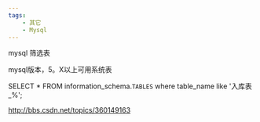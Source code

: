 ```yaml
---
tags:
    - 其它
    - Mysql
---
```


mysql 筛选表

mysql版本，5。X以上可用系统表

SELECT * FROM information_schema.`TABLES` where table_name like '入库表_%';



http://bbs.csdn.net/topics/360149163

